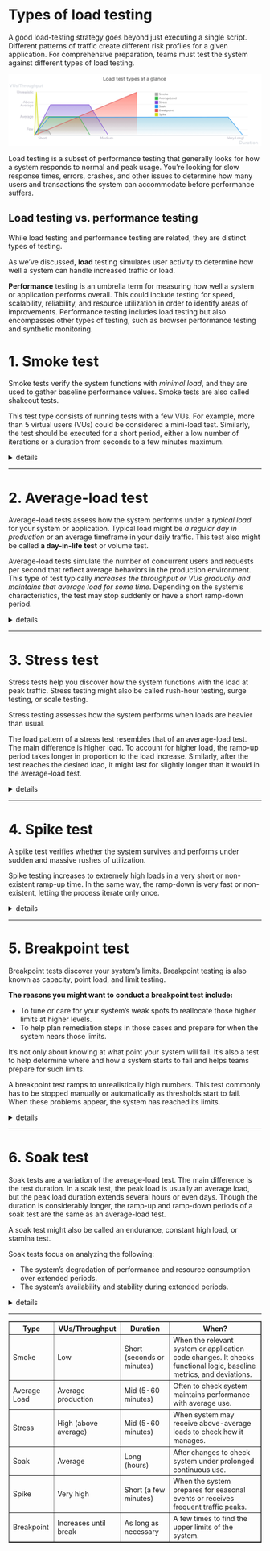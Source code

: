 # Types of load testing

A good load-testing strategy goes beyond just executing a single script. 
Different patterns of traffic create different risk profiles for a given application. For comprehensive preparation, teams must test the system against different types of load testing.

![checks](/assets/chart-load-test-types-overview.png)

Load testing is a subset of performance testing that generally looks for how a system responds to normal and peak usage.
You’re looking for slow response times, errors, crashes, and other issues to determine how many users and transactions the system can accommodate before performance suffers.

## Load testing vs. performance testing  
While load testing and performance testing are related, they are distinct types of testing.

As we’ve discussed, **load** testing simulates user activity to determine how well a system can handle increased traffic or load.

**Performance** testing is an umbrella term for measuring how well a system or application performs overall. This could include testing for speed, scalability, reliability, and resource utilization in order to identify areas of improvements. Performance testing includes load testing but also encompasses other types of testing, such as browser performance testing and synthetic monitoring.

# 1. Smoke test
Smoke tests verify the system functions with *minimal load*, and they are used to gather baseline performance values. Smoke tests are also called shakeout tests.

This test type consists of running tests with a few VUs. For example, more than 5 virtual users (VUs) could be considered a mini-load test. Similarly, the test should be executed for a short period, either a low number of iterations or a duration from seconds to a few minutes maximum.

<details>
  <summary>details</summary>

  ![checks](/assets/chart-smoke-test-overview.png)

  ### When to run a Smoke test
  Teams should run smoke tests **whenever a test script is created or updated**. Smoke testing should also be done whenever the relevant application code is updated.

  It’s a good practice to run a smoke test as a first step, with the following goals:

  - Verify that your test script doesn’t have errors.
  - Verify that your system doesn’t throw any errors (performance or system related) when under minimal load.
  - Gather baseline performance metrics of your system’s response under minimal load.
  - With simple logic, to serve as a synthetic test to monitor the performance and availability of production environments.

</details>

_____________

# 2. Average-load test
Average-load tests assess how the system performs under a *typical load* for your system or application. Typical load might be *a regular day in production* or an average timeframe in your daily traffic. This test also might be called **a day-in-life test** or volume test.

Average-load tests simulate the number of concurrent users and requests per second that reflect average behaviors in the production environment. This type of test typically *increases the throughput or VUs gradually and maintains that average load for some time*. Depending on the system’s characteristics, the test may stop suddenly or have a short ramp-down period.

<details>
  <summary>details</summary>

  ![checks](/assets/chart-average-load-test-overview.png)

  ### You should run an average-load test to:

  - Assess the performance of your system under a typical load.
  - Identify early degradation signs during the ramp-up or full load periods.
  - Assure that the system still meets the performance standards after system changes (code and infrastructure).

### Considerations
  When you prepare an average-load test, consider the following:

  - #### Know the specific number of users and the typical throughput per process in the system.

  To find this, look through APMs or analytic tools that provide information from the production environment. If you can’t access such tools, the business must provide these estimations.

  - #### Gradually increase load to the target average.

  That is, use a ramp-up period. This period usually lasts between 5% and 15% of the total test duration. A ramp-up period has many essential uses:

  It gives your system time to warm up or auto-scale to handle the traffic.
  It lets you compare response times between the low-load and average-load stages.
  If you run tests using our cloud service, a ramp up lets the automated performance alerts understand the expected behavior of your system.

  - #### Maintain average for a period longer than the ramp up.

  Aim for an average duration at least five times longer than the ramp-up to assess the performance trend over a significant period of time.

  - #### Consider a ramp-down period.

  The ramp down is when virtual user activity gradually decreases. The ramp down usually lasts as long as the ramp up or a bit less.

</details> 

_______

# 3. Stress test
Stress tests help you discover how the system functions with the load at peak traffic. Stress testing might also be called rush-hour testing, surge testing, or scale testing. 

Stress testing assesses how the system performs when loads are heavier than usual.

The load pattern of a stress test resembles that of an average-load test. The main difference is higher load. To account for higher load, the ramp-up period takes longer in proportion to the load increase. Similarly, after the test reaches the desired load, it might last for slightly longer than it would in the average-load test.

<details>
  <summary>details</summary>

![checks](/assets/chart-stress-test-overview.png)

### When to perform a Stress test
Stress tests verify the stability and reliability of the system under conditions of heavy use. Systems may receive higher than usual workloads on unusual moments such as process deadlines, paydays, rush hours, ends of the workweek, and many other behaviors that might cause frequent higher-than-average traffic.

- Load should be higher than what the system experiences on average.
- Only run stress tests after running average-load tests.
- Re-use the Average-Load test script.

  Modify the parameters to have higher load or VUs.

- Expect worse performance compared to average load.

</details>

_____

# 4. Spike test

A spike test verifies whether the system survives and performs under sudden and massive rushes of utilization.

Spike testing increases to extremely high loads in a very short or non-existent ramp-up time. In the same way, the ramp-down is very fast or non-existent, letting the process iterate only once.

<details>
  <summary>details</summary>

![checks](/assets/chart-spike-test-overview.png)

### When to perform a spike test
This test must be executed when the system expects to receive a sudden rush of activity.

When the system expects this type of behavior, the spike test helps identify how the system will behave and if it will survive the sudden rush of load. The load is considerably above the average and might focus on a different set of processes than the other test types.

### Considerations
When preparing for a spike test, consider the following:

- #### Focus on key processes in this test type.

  Assess whether the spike in traffic triggers the same or different processes from the other test types. Create test logic accordingly.

- #### The test often won’t finish.

  Errors are common under these scenarios.

- #### Run, tune, repeat.

  When your system is at risk of spike events, the team must run a spikes test and tune the system several times.

- #### Monitor.

  Backend monitoring is a must for successful outcomes of this test.

### Spike testing in k6
The key differentiators of the spike test are the simulation of sudden and very high loads. It lacks a plateau (full load) duration or is usually brief.

Sometimes, the test may require a load plateau for some time. If a plateau is needed, it’s generally short. A ramp-down can also be quick or unnecessary as the goal is to suddenly increase the system’s load.

### Results analysis
Some performance metrics to assess in spike tests include pod speeds, recovery times after the load rush, time to return to normal, or the behavior on crucial system processes during the overload.

</details>

_____

# 5. Breakpoint test
Breakpoint tests discover your system’s limits. Breakpoint testing is also known as capacity, point load, and limit testing.

**The reasons you might want to conduct a breakpoint test include:**

- To tune or care for your system’s weak spots to reallocate those higher limits at higher levels.
- To help plan remediation steps in those cases and prepare for when the system nears those limits.

It’s not only about knowing at what point your system will fail. It’s also a test to help determine where and how a system starts to fail and helps teams prepare for such limits.

A breakpoint test ramps to unrealistically high numbers. This test commonly has to be stopped manually or automatically as thresholds start to fail. When these problems appear, the system has reached its limits.

<details>
  <summary>details</summary>

![checks](/assets/chart-breakpoint-test-overview.png)

### When to run a breakpoint test
Teams execute a breakpoint test whenever they must know their system’s diverse limits. Some conditions that may warrant a breakpoint test include the following:

- The need to know if the system’s load expects to grow continuously
- If current resource consumption is considered high
- After significant changes to the code-base or infrastructure.

How often to run this test type depends on the risk of reaching the system limits and the number of changes to provision infrastructure components.

Once the breakpoint runs and the system limits have been identified, you can repeat the test after the tuning exercise to validate how it impacted limits. Repeat the test-tune cycle until the team is satisfied.

### System failure could mean different things to different teams:

- Degraded performance. The response times increased, and user experience decreased.
- Troublesome performance. The response times get to a point where the user experience severely degrades.
- Timeouts. Processes are failing due to extremely high response times.
- Errors. The system starts responding with HTTP error codes.
- System failure. The system collapsed.

#### Run breakpoints only when the system is known to perform under all other test types.

The breakpoint test might go far if the system performs poorly with the previous testing types.

### Breakpoint testing in k6
The breakpoint test is straightforward. Load slowly ramps up to a considerably high level. It has no plateau, ramp-down, or other steps. And it generally fails before reaching the indicated point.

The test keeps increasing load or VUs until it reaches the defined breaking point or system limits, at which point the test stops or is aborted.

The test must be stopped before it completes the scheduled execution. You can stop the test manually or with a threshold:

- To stop k6 manually in the CLI, press Ctrl+C in Linux or Windows, and Command . in Mac.
- To stop the test using a threshold, you must define abortOnFail as true.


</details>

_____

# 6. Soak test
Soak tests are a variation of the average-load test. The main difference is the test duration. In a soak test, the peak load is usually an average load, but the peak load duration extends several hours or even days. Though the duration is considerably longer, the ramp-up and ramp-down periods of a soak test are the same as an average-load test.

A soak test might also be called an endurance, constant high load, or stamina test.

Soak tests focus on analyzing the following:

- The system’s degradation of performance and resource consumption over extended periods.
- The system’s availability and stability during extended periods.

<details>
  <summary>details</summary>

![checks](/assets/chart-soak-test-overview.png)

### When to perform a Soak test
Most systems must stay turned on and keep working for days, weeks, and months without intervention. This test verifies the system stability and reliability over extended periods of use.

This test type checks for common performance defects that show only after extended use. Those problems include response time degradation, memory or other resource leaks, data saturation, and storage depletion.

### Considerations
When you prepare to run a soak test, consider the following:

- #### Configure the duration to be considerably longer than any other test.

    Some typical values are 3, 4, 8, 12, 24, and 48 to 72 hours.

- #### If possible, re-use the average-load test script

    Changing only the peak durations for the aforementioned values.

- #### Don’t run soak tests before running smoke and average-load tests.

    Each test uncovers different problems. Running this first may cause confusion and resource waste.

- #### Monitor the backend resources and code efficiency. 

    Since we are checking for system degradation, monitoring the backend resources and code efficiency is highly recommended. Of all test types, backend monitoring is especially important for soak tests.

### Soak testing in k6
The soak test is almost the same as the average-load test. The only difference is the increased duration of the load plateau.

1. Increase the load until it reaches an average number of users or throughput.
2. Maintain that load for a considerably longer time.
3. Finally, depending on the test case, stop or ramp down gradually.

</details>

_________

<table border="1">
  <thead>
    <tr>
      <th>Type</th>
      <th>VUs/Throughput</th>
      <th>Duration </th>
      <th>When?</th>
    </tr>
  </thead>
  <tbody>
    <tr>
      <td>Smoke</td>
      <td>Low</td>
      <td>Short (seconds or minutes)</td>
      <td>When the relevant system or application code changes. It checks functional logic, baseline metrics, and deviations.</td>
    </tr>
    <tr>
      <td>Average Load</td>
      <td>Average production</td>
      <td>Mid (5-60 minutes)</td>
      <td>Often to check system maintains performance with average use.</td>
    </tr>
    <tr>
      <td>Stress</td>
      <td>High (above average)</td>
      <td>Mid (5-60 minutes)</td>
      <td>When system may receive above-average loads to check how it manages.</td>
    </tr>
    <tr>
      <td>Soak</td>
      <td>Average</td>
      <td>Long (hours)</td>
      <td>After changes to check system under prolonged continuous use.</td>
    </tr>
    <tr>
      <td>Spike</td>
      <td>Very high</td>
      <td>Short (a few minutes)</td>
      <td>When the system prepares for seasonal events or receives frequent traffic peaks.</td>
    </tr>
    <tr>
      <td>Breakpoint</td>
      <td>Increases until break</td>
      <td>As long as necessary</td>
      <td>A few times to find the upper limits of the system.</td>
    </tr>
  </tbody>
</table>

